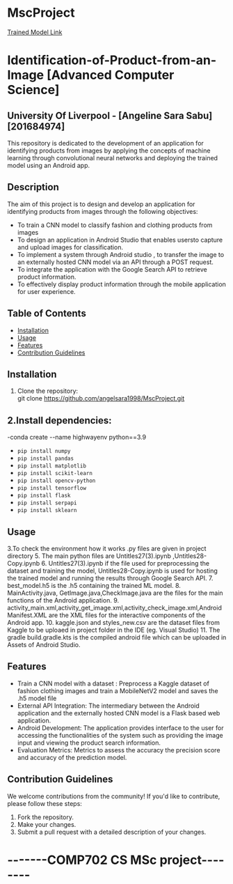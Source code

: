 # MscProject

[Trained Model Link](https://drive.google.com/file/d/10M6RDzUpR6AKpLp8Er6JmnJlzgg8Y5-W/view?usp=drive_link)

# Identification-of-Product-from-an-Image [Advanced Computer Science]

## University Of Liverpool - [Angeline Sara Sabu] [201684974] 
This repository is dedicated to the development of an application for identifying products from images by applying the concepts of machine learning through convolutional neural networks and deploying the trained model using an Android app. 


## Description
The aim of this project is to design and develop an application for identifying products from images through the following objectives:
- To train a CNN model to classify fashion and clothing products from images
- To design an application in Android Studio that enables usersto capture and upload images for classification.
- To implement a system through Android studio , to transfer the image to an externally hosted CNN model via an API through a POST request.
- To integrate the application with the Google Search API to retrieve product information.
- To effectively display product information through the mobile application for user experience.

## Table of Contents
- [Installation](#installation)
- [Usage](#usage)
- [Features](#features)
- [Contribution Guidelines](#contribution-guidelines)

## Installation
1. Clone the repository:  
git clone https://github.com/angelsara1998/MscProject.git


## 2.Install dependencies:
-conda create --name highwayenv python==3.9  
 - ```pip install numpy```
- ```pip install pandas```
- ```pip install matplotlib```
- ```pip install scikit-learn```
- ```pip install opencv-python``` 
- ```pip install tensorflow```
- ```pip install flask```
- ```pip install serpapi```
- ```pip install sklearn```



## Usage
3.To check the environment how it works .py files are given in project directory
5. The main python files are Untitles27(3).ipynb ,Untitles28-Copy.ipynb
6. Untitles27(3).ipynb if the file used for preprocessing the dataset and training the model, Untitles28-Copy.ipynb is used for hosting the trained model and running the results through Google Search API.
7. best_model.h5 is the .h5 containing the trained ML model.
8. MainActivity.java, GetImage.java,CheckImage.java are the files for the main functions of the Android application.
9. activity_main.xml,activity_get_image.xml,activity_check_image.xml,AndroidManifest.XML are the XML files for the interactive components of the Android app.
10. kaggle.json and styles_new.csv are the dataset files from Kaggle to be uploaed in project folder in the IDE (eg. Visual Studio)
11. The gradle build.gradle.kts is the compiled android file which can be uploaded in Assets of Android Studio.


## Features
- Train a CNN model with a dataset  : Preprocess a Kaggle dataset of fashion clothing images and train a MobileNetV2 model and saves the .h5 model file
- External API Integration: The intermediary between the Android application and the externally hosted CNN model is a Flask based web application.
- Android Development: The application provides interface to the user for accessing the functionalities of the system such as providing the image input and viewing the product search information.
- Evaluation Metrics: Metrics to assess the accuracy the precision score and accuracy of the prediction model.

## Contribution Guidelines
We welcome contributions from the community! If you'd like to contribute, please follow these steps:
1. Fork the repository.
2. Make your changes.
3. Submit a pull request with a detailed description of your changes.



# -------COMP702 CS MSc project--------
